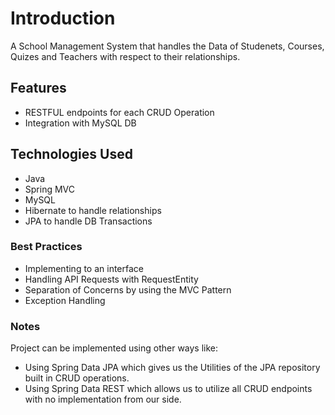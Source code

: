 # Introduction
A School Management System that handles the Data of Studenets, Courses, Quizes and Teachers with respect to their relationships.
## Features
- RESTFUL endpoints for each CRUD Operation
- Integration with MySQL DB
## Technologies Used
- Java
- Spring MVC
- MySQL
- Hibernate to handle relationships
- JPA to handle DB Transactions
### Best Practices
- Implementing to an interface
- Handling API Requests with RequestEntity
- Separation of Concerns by using the MVC Pattern
- Exception Handling

### Notes
Project can be implemented using other ways like:
- Using Spring Data JPA which gives us the Utilities of the JPA repository built in CRUD operations.
- Using Spring Data REST which allows us to utilize all CRUD endpoints with no implementation from our side.
